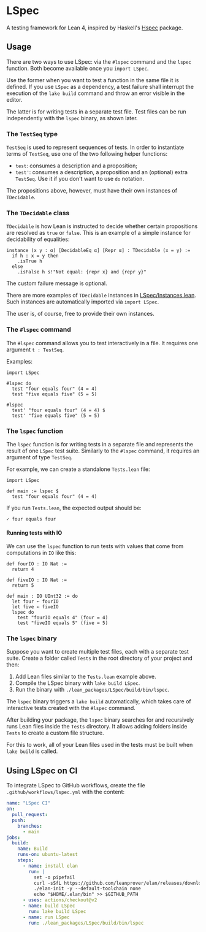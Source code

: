 # LSpec

A testing framework for Lean 4, inspired by Haskell's [Hspec](https://hspec.github.io/) package.

## Usage

There are two ways to use LSpec: via the `#lspec` command and the `lspec` function.
Both become available once you `import LSpec`.

Use the former when you want to test a function in the same file it is defined.
If you use `LSpec` as a dependency, a test failure shall interrupt the execution of the `lake build` command and throw an error visible in the editor.

The latter is for writing tests in a separate test file.
Test files can be run independently with the `lspec` binary, as shown later.

### The `TestSeq` type

`TestSeq` is used to represent sequences of tests.
In order to instantiate terms of `TestSeq`, use one of the two following helper functions:

* `test`: consumes a description and a proposition;
* `test'`: consumes a description, a proposition and an (optional) extra `TestSeq`.
Use it if you don't want to use `do` notation.

The propositions above, however, must have their own instances of `TDecidable`.

### The `TDecidable` class

`TDecidable` is how Lean is instructed to decide whether certain propositions are resolved as `true` or `false`.
This is an example of a simple instance for decidability of equalities:

```lean
instance (x y : α) [DecidableEq α] [Repr α] : TDecidable (x = y) :=
  if h : x = y then
    .isTrue h
  else
    .isFalse h s!"Not equal: {repr x} and {repr y}"
```

The custom failure message is optional.

There are more examples of `TDecidable` instances in [LSpec/Instances.lean](LSpec/Instances.lean).
Such instances are automatically imported via `import LSpec`.

The user is, of course, free to provide their own instances.

### The `#lspec` command

The `#lspec` command allows you to test interactively in a file.
It requires one argument `t : TestSeq`.

Examples:

```lean
import LSpec

#lspec do
  test "four equals four" (4 = 4)
  test "five equals five" (5 = 5)

#lspec
  test' "four equals four" (4 = 4) $
  test' "five equals five" (5 = 5)
```

### The `lspec` function

The `lspec` function is for writing tests in a separate file and represents the result of one `LSpec` test suite.
Similarly to the `#lspec` command, it requires an argument of type `TestSeq`.

For example, we can create a standalone `Tests.lean` file:
```lean
import LSpec

def main := lspec $
  test "four equals four" (4 = 4)
```

If you run `Tests.lean`, the expected output should be:
```lean
✓ four equals four
```

#### Running tests with IO

We can use the `lspec` function to run tests with values that come from
computations in `IO` like this:

```lean
def fourIO : IO Nat :=
  return 4

def fiveIO : IO Nat :=
  return 5

def main : IO UInt32 := do
  let four ← fourIO
  let five ← fiveIO
  lspec do
    test "fourIO equals 4" (four = 4)
    test "fiveIO equals 5" (five = 5)
```

### The `lspec` binary

Suppose you want to create multiple test files, each with a separate test suite.
Create a folder called `Tests` in the root directory of your project and then:

1. Add Lean files similar to the `Tests.lean` example above.
2. Compile the LSpec binary with `lake build LSpec`.
3. Run the binary with `./lean_packages/LSpec/build/bin/lspec`.

The `lspec` binary triggers a `lake build` automatically, which takes care of interactive tests created with the `#lspec` command.

After building your package, the `lspec` binary searches for and recursively runs Lean files inside the `Tests` directory.
It allows adding folders inside `Tests` to create a custom file structure.

For this to work, all of your Lean files used in the tests must be built when `lake build` is called.

## Using LSpec on CI

To integrate LSpec to GitHub workflows, create the file `.github/workflows/lspec.yml` with the content:

```yml
name: "LSpec CI"
on:
  pull_request:
  push:
    branches:
      - main
jobs:
  build:
    name: Build
    runs-on: ubuntu-latest
    steps:
      - name: install elan
        run: |
          set -o pipefail
          curl -sSfL https://github.com/leanprover/elan/releases/download/v1.3.1/elan-x86_64-unknown-linux-gnu.tar.gz | tar xz
          ./elan-init -y --default-toolchain none
          echo "$HOME/.elan/bin" >> $GITHUB_PATH
      - uses: actions/checkout@v2
      - name: build LSpec
        run: lake build LSpec
      - name: run LSpec
        run: ./lean_packages/LSpec/build/bin/lspec
```

